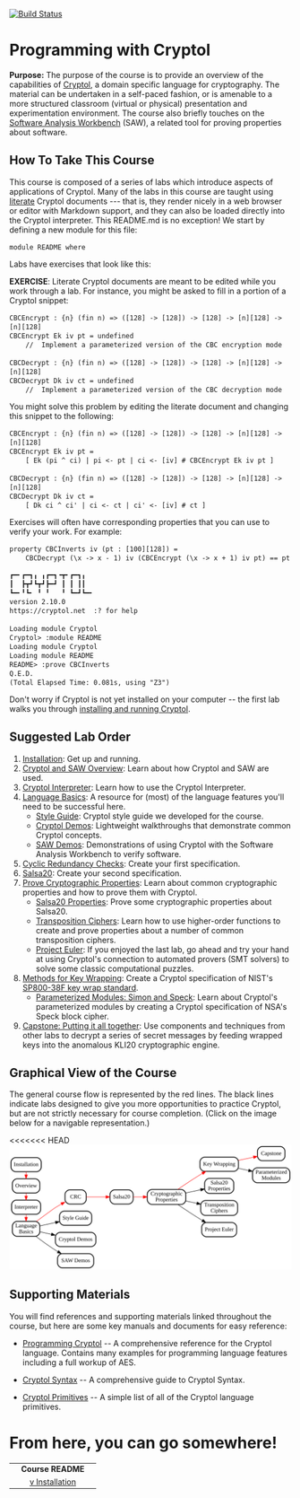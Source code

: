 [![Build Status](https://travis-ci.com/weaversa/cryptol-course.svg?branch=master)](https://travis-ci.com/weaversa/cryptol-course)

# Programming with Cryptol

**Purpose:** The purpose of the course is to provide an overview of
the capabilities of [Cryptol](https://github.com/GaloisInc/cryptol), a
domain specific language for cryptography. The material can be
undertaken in a self-paced fashion, or is amenable to a more
structured classroom (virtual or physical) presentation and
experimentation environment. The course also briefly touches on the
[Software Analysis Workbench](https://github.com/GaloisInc/saw-script)
(SAW), a related tool for proving properties about software.

## How To Take This Course

This course is composed of a series of labs which introduce aspects of
applications of Cryptol. Many of the labs in this course are taught
using [literate](https://en.wikipedia.org/wiki/Literate_programming)
Cryptol documents --- that is, they render nicely in a web browser or
editor with Markdown support, and they can also be loaded directly
into the Cryptol interpreter. This README.md is no exception! We start
by defining a new module for this file:

```cryptol
module README where
```

Labs have exercises that look like this:

**EXERCISE**: Literate Cryptol documents are meant to be edited while
you work through a lab. For instance, you might be asked to fill in a
portion of a Cryptol snippet:

```comment
CBCEncrypt : {n} (fin n) => ([128] -> [128]) -> [128] -> [n][128] -> [n][128]
CBCEncrypt Ek iv pt = undefined
    //  Implement a parameterized version of the CBC encryption mode

CBCDecrypt : {n} (fin n) => ([128] -> [128]) -> [128] -> [n][128] -> [n][128]
CBCDecrypt Dk iv ct = undefined
    //  Implement a parameterized version of the CBC decryption mode
```

You might solve this problem by editing the literate document and
changing this snippet to the following:

```cryptol
CBCEncrypt : {n} (fin n) => ([128] -> [128]) -> [128] -> [n][128] -> [n][128]
CBCEncrypt Ek iv pt =
    [ Ek (pi ^ ci) | pi <- pt | ci <- [iv] # CBCEncrypt Ek iv pt ]

CBCDecrypt : {n} (fin n) => ([128] -> [128]) -> [128] -> [n][128] -> [n][128]
CBCDecrypt Dk iv ct =
    [ Dk ci ^ ci' | ci <- ct | ci' <- [iv] # ct ]
```

Exercises will often have corresponding properties that you can use to
verify your work. For example:

```cryptol
property CBCInverts iv (pt : [100][128]) =
    CBCDecrypt (\x -> x - 1) iv (CBCEncrypt (\x -> x + 1) iv pt) == pt
```

```Xcryptol-session
┏━╸┏━┓╻ ╻┏━┓╺┳╸┏━┓╻
┃  ┣┳┛┗┳┛┣━┛ ┃ ┃ ┃┃
┗━╸╹┗╸ ╹ ╹   ╹ ┗━┛┗━╸
version 2.10.0
https://cryptol.net  :? for help

Loading module Cryptol
Cryptol> :module README
Loading module Cryptol
Loading module README
README> :prove CBCInverts
Q.E.D.
(Total Elapsed Time: 0.081s, using "Z3")
```

Don't worry if Cryptol is not yet installed on your computer -- the
first lab walks you through [installing and running
Cryptol](INSTALL.md).


## Suggested Lab Order

1. [Installation](./INSTALL.md): Get up and running.
2. [Cryptol and SAW Overview](./labs/Overview/Overview.md): Learn about
   how Cryptol and SAW are used.
3. [Cryptol Interpreter](./labs/Interpreter/Interpreter.md): Learn how
   to use the Cryptol Interpreter.
4. [Language Basics](./labs/Language/Basics.md): A resource
   for (most) of the language features you'll need to be successful
   here.
    * [Style Guide](./cryptol-style.md): Cryptol style guide we 
      developed for the course.
    * [Cryptol Demos](./labs/Demos/Cryptol/Demos.md): Lightweight
      walkthroughs that demonstrate common Cryptol concepts.
    * [SAW Demos](./labs/Demos/SAW/Demos.md): Demonstrations of using
      Cryptol with the Software Analysis Workbench to verify software.
5. [Cyclic Redundancy Checks](./labs/CRC/CRC.md): Create your first
   specification.
6. [Salsa20](./labs/Salsa20/Salsa20.md): Create your second
   specification.
7. [Prove Cryptographic
   Properties](./labs/CryptoProofs/CryptoProofs.md): Learn about common
   cryptographic properties and how to prove them with Cryptol.
    * [Salsa20 Properties](./labs/Salsa20/Salsa20Props.md): Prove some
      cryptographic properties about Salsa20.
    * [Transposition Ciphers](./labs/Transposition/Contents.md):
      Learn how to use higher-order functions to create and prove
      properties about a number of common transposition ciphers.
    * [Project Euler](./labs/ProjectEuler/ProjectEuler.md): If you
      enjoyed the last lab, go ahead and try your hand at using
      Cryptol's connection to automated provers (SMT solvers) to solve
      some classic computational puzzles.
8. [Methods for Key Wrapping](./labs/KeyWrapping/KeyWrapping.md):
   Create a Cryptol specification of NIST's [SP800-38F key wrap
   standard](https://csrc.nist.gov/publications/detail/sp/800-38f/final).
    * [Parameterized Modules: Simon and
      Speck](./labs/SimonSpeck/SimonSpeck.md): Learn about Cryptol's
      parameterized modules by creating a Cryptol specification of
      NSA's Speck block cipher.
9. [Capstone: Putting it all together](./labs/LoremIpsum/LoremIpsum.md):
   Use components and techniques from other labs to decrypt a series
   of secret messages by feeding wrapped keys into the anomalous KLI20
   cryptographic engine.

## Graphical View of the Course

The general course flow is represented by the red lines. The black
lines indicate labs designed to give you more opportunities to
practice Cryptol, but are not strictly necessary for course
completion. (Click on the image below for a navigable representation.)

<<<<<<< HEAD
<a href="https://raw.githubusercontent.com/weaversa/cryptol-course/master/misc/CryptolCourse.gv.svg">
    <img class="center" src="./misc/CryptolCourse.gv.svg" alt="Dependencies and Suggested Course Flow">
</a>

## Supporting Materials

You will find references and supporting materials linked throughout
the course, but here are some key manuals and documents for easy
reference:

* [Programming
  Cryptol](https://github.com/GaloisInc/cryptol/blob/master/docs/ProgrammingCryptol.pdf)
  -- A comprehensive reference for the Cryptol language. Contains many
  examples for programming language features including a full workup
  of AES.

* [Cryptol
  Syntax](https://github.com/GaloisInc/cryptol/blob/master/docs/Syntax.pdf)
  -- A comprehensive guide to Cryptol Syntax.

* [Cryptol
  Primitives](https://github.com/GaloisInc/cryptol/blob/master/docs/CryptolPrims.pdf)
  -- A simple list of all of the Cryptol language primitives.

# From here, you can go somewhere!

||||
|-:|:-:|-|
|| **Course README** ||
|| [v Installation](./INSTALL.md) ||
